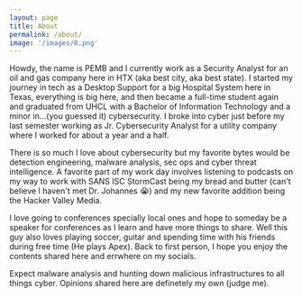 ```yaml
---
layout: page
title: About
permalink: /about/
image: '/images/0.png'
---
```


Howdy, the name is PEMB and I currently work as a Security Analyst for an oil and gas company here in HTX (aka best city, aka best state).
I started my journey in tech as a Desktop Support for a big Hospital System here in Texas, everything is big here, and then became a full-time student again and graduated from UHCL with a Bachelor of Information Technology  and a minor in...(you guessed it) cybersecurity. I broke into cyber just before my last semester working as Jr. Cybersecurity Analyst for a utility company where I worked for about a year and a half.

There is so much I love about cybersecurity but my favorite bytes would be detection engineering, malware analysis, sec ops and cyber threat intelligence. A favorite part of my work day involves listening to podcasts on my way to work with SANS ISC StormCast being my bread and butter (can't believe I haven't met Dr. Johannes 😭) and my new favorite addition being the Hacker Valley Media.

I love going to conferences specially local ones and hope to someday be a speaker for conferences as I learn and have more things to share. Well this guy also loves playing soccer, guitar and spending time with his friends during free time (He plays Apex). Back to first person, I hope you enjoy the contents shared here and errwhere on my socials.

Expect malware analysis and hunting down malicious infrastructures to all things cyber. Opinions shared here are definetely my own (judge me).

